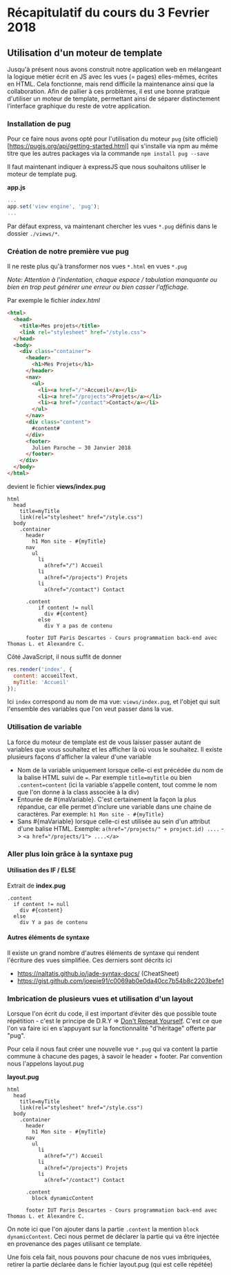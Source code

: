 # Récapitulatif du cours du 3 Fevrier 2018

## Utilisation d'un moteur de template
Jusqu'à présent nous avons construit notre application web en mélangeant la logique métier écrit en JS avec les vues (= pages) elles-mêmes, écrites en HTML. Cela fonctionne, mais rend difficile la maintenance ainsi que la collaboration. Afin de pallier à ces problèmes, il est une bonne pratique d'utiliser un moteur de template, permettant ainsi de séparer distinctement l’interface graphique du reste de votre application.

### Installation de pug
Pour ce faire nous avons opté pour l'utilisation du moteur `pug` (site officiel)[https://pugjs.org/api/getting-started.html] qui s'installe via npm au même titre que les autres packages via la commande `npm install pug --save`


Il faut maintenant indiquer à expressJS que nous souhaitons utiliser le moteur de template pug.

**app.js**
```js
...
app.set('view engine', 'pug');
...
```
Par défaut express, va maintenant chercher les vues `*.pug` définis dans le dossier `./views/*`.

### Création de notre première vue pug

Il ne reste plus qu'à transformer nos vues `*.html` en vues `*.pug`

*Note: Attention à l'indentation, chaque espace / tabulation manquante ou bien en trop peut générer une erreur ou bien casser l'affichage.*

Par exemple le fichier *index.html*
```html
<html>
  <head>
    <title>Mes projets</title>
    <link rel="stylesheet" href="/style.css">
  </head>
  <body>
    <div class="container">
      <header>
        <h1>Mes Projets</h1>
      </header>
      <nav>
        <ul>
          <li><a href="/">Accueil</a></li>
          <li><a href="/projects">Projets</a></li>
          <li><a href="/contact">Contact</a></li>
        </ul>
      </nav>
      <div class="content">
        #content#
      </div>
      <footer>
        Julien Paroche – 30 Janvier 2018
      </footer>
    </div>
  </body>
</html>

```


devient le fichier **views/index.pug**
```jade
html
  head
    title=myTitle
    link(rel="stylesheet" href="/style.css")
  body
    .container
      header
        h1 Mon site - #{myTitle}
      nav
        ul
          li
            a(href="/") Accueil
          li
            a(href="/projects") Projets
          li
            a(href="/contact") Contact

      .content
          if content != null
            div #{content}
          else
            div Y a pas de contenu

      footer IUT Paris Descartes - Cours programmation back-end avec Thomas L. et Alexandre C.
```

Côté JavaScript, il nous suffit de donner
```js
res.render('index', {
  content: accueilText,
  myTitle: 'Accueil'
});
```
Ici `index` correspond au nom de ma vue: `views/index.pug`, et l'objet qui suit l'ensemble des variables que l'on veut passer dans la vue.

### Utilisation de variable
La force du moteur de template est de vous laisser passer autant de variables que vous souhaitez et les afficher là où vous le souhaitez.
Il existe plusieurs façons d'afficher la valeur d'une variable

* Nom de la variable uniquement lorsque celle-ci est précédée du nom de la balise HTML suivi de `=`. Par exemple `title=myTitle` ou bien `.content=content` (ici la variable s'appelle content, tout comme le nom que l'on donne à la class associée à la div)
* Entourée de #{maVariable}. C'est certainement la façon la plus répandue, car elle permet d'inclure une variable dans une chaine de caractères. Par exemple: `h1 Mon site - #{myTitle}`
* Sans #{maVariable} lorsque celle-ci est utilisée au sein d'un attribut d'une balise HTML. Exemple: `a(href="/projects/" + project.id) ....` -> `<a href="/projects/1"> ....</a>`

### Aller plus loin grâce à la syntaxe pug
#### Utilisation des IF / ELSE

Extrait de **index.pug**
```jade
.content
  if content != null
    div #{content}
  else
    div Y a pas de contenu
```

#### Autres éléments de syntaxe
Il existe un grand nombre d'autres éléments de syntaxe qui rendent l'écriture des vues simplifiée.
Ces derniers sont décrits ici
* https://naltatis.github.io/jade-syntax-docs/ (CheatSheet)
* https://gist.github.com/joepie91/c0069ab0e0da40cc7b54b8c2203befe1

### Imbrication de plusieurs vues et utilisation d'un layout
Lorsque l'on écrit du code, il est important d’éviter dès que possible toute répétition - c'est le principe de D.R.Y => [Don't Repeat Yourself](https://fr.wikipedia.org/wiki/Ne_vous_r%C3%A9p%C3%A9tez_pas). C'est ce que l'on va faire ici en s'appuyant sur la fonctionnalité "d'héritage" offerte par "pug".

Pour cela il nous faut créer une nouvelle vue `*.pug` qui va content la partie commune à chacune des pages, à savoir le header + footer. Par convention nous l'appelons layout.pug

**layout.pug**
```jade
html
  head
    title=myTitle
    link(rel="stylesheet" href="/style.css")
  body
    .container
      header
        h1 Mon site - #{myTitle}
      nav
        ul
          li
            a(href="/") Accueil
          li
            a(href="/projects") Projets
          li
            a(href="/contact") Contact

      .content
        block dynamicContent

      footer IUT Paris Descartes - Cours programmation back-end avec Thomas L. et Alexandre C.
```

On note ici que l'on ajouter dans la partie `.content` la mention `block dynamicContent`. Ceci nous permet de déclarer la partie qui va être injectée en provenance des pages utilisant ce template.

Une fois cela fait, nous pouvons pour chacune de nos vues imbriquées, retirer la partie déclarée dans le fichier layout.pug (qui est celle répétée)


